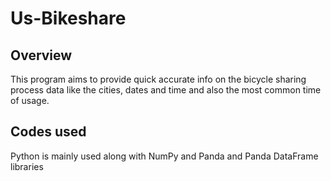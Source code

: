 # Us-Bikeshare
## Overview
This program aims to provide quick accurate info on the bicycle sharing process data like the cities, dates and time and also the most common time of usage.

## Codes used
Python is mainly used along with NumPy and Panda and Panda DataFrame libraries
